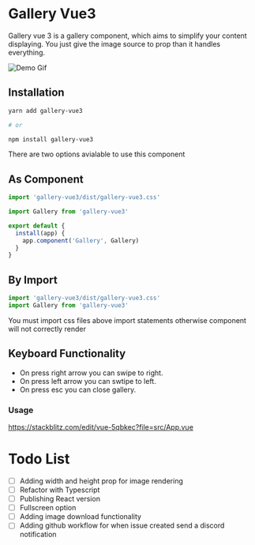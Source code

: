 # Gallery Vue3

Gallery vue 3 is a gallery component, which aims to simplify your content displaying. You just give the image source to prop than it handles everything.

![Demo Gif](https://media.giphy.com/media/zCxOtq5MyVAS5nKTcc/giphy.gif)

## Installation

```bash
yarn add gallery-vue3

# or

npm install gallery-vue3
```

There are two options avialable to use this component

## As Component

```js
import 'gallery-vue3/dist/gallery-vue3.css'

import Gallery from 'gallery-vue3'

export default {
  install(app) {
    app.component('Gallery', Gallery)
  }
}
```

## By Import

```js
import 'gallery-vue3/dist/gallery-vue3.css'
import Gallery from 'gallery-vue3'
```

You must import css files above import statements otherwise component will not correctly render

## Keyboard Functionality

- On press right arrow you can swipe to right.
- On press left arrow you can swtipe to left.
- On press esc you can close gallery.

### Usage

https://stackblitz.com/edit/vue-5qbkec?file=src/App.vue

# Todo List

- [ ] Adding width and height prop for image rendering
- [ ] Refactor with Typescript
- [ ] Publishing React version
- [ ] Fullscreen option
- [ ] Adding image download functionality
- [ ] Adding github workflow for when issue created send a discord notification
